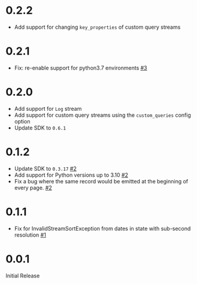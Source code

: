 # 0.2.2

- Add support for changing `key_properties` of custom query streams

# 0.2.1

- Fix: re-enable support for python3.7 environments [#3](https://github.com/fixdauto/tap-newrelic/pull/3)

# 0.2.0

- Add support for `Log` stream
- Add support for custom query streams using the `custom_queries` config option
- Update SDK to `0.6.1`

# 0.1.2

- Update SDK to `0.3.17` [#2](https://github.com/fixdauto/tap-newrelic/pull/2)
- Add support for Python versions up to 3.10 [#2](https://github.com/fixdauto/tap-newrelic/pull/2)
- Fix a bug where the same record would be emitted at the beginning of every page. [#2](https://github.com/fixdauto/tap-newrelic/pull/2)

# 0.1.1

- Fix for InvalidStreamSortException from dates in state with sub-second resolution [#1](https://github.com/fixdauto/tap-newrelic/pull/1)

# 0.0.1

Initial Release

